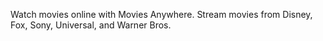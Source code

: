 Watch movies online with Movies Anywhere. Stream movies from Disney, Fox, Sony, Universal, and Warner Bros.
